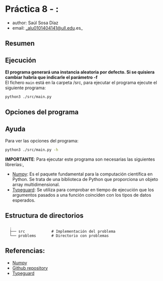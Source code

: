 # Práctica 8 - : 
* author: Saúl Sosa Díaz
* email: _alu0101404141@ull.edu.es_

## Resumen



## Ejecución
**El programa generará una instancia aleatoria por defecto. Si se quisiera cambiar habría que indicarle el parámetro -f**  
El fichero `main` está en la carpeta /src, para ejecutar el programa ejecute el siguiente programa:

```BASH
python3 ./src/main.py
```

## Opciones del programa



## Ayuda
Para ver las opciones del programa:
```BASH
python3 ./src/main.py -h
```


**IMPORTANTE**: Para ejecutar este programa son necesarias las siguientes librerías:,
* [Numpy](https://numpy.org/doc/stable/index.html): Es el paquete fundamental para la computación científica en Python. Se trata de una biblioteca de Python que proporciona un objeto array multidimensional.
* [Typeguard](https://pypi.org/project/typeguard/): Se utiliza para comprobar en tiempo de ejecución que los argumentos pasados a una función coinciden con los tipos de datos esperados.


## Estructura de directorios
```
  .
  ├── src            # Implementación del problema
  └── problems       # Directorio con problemas
```

## Referencias:
* [Numpy](https://numpy.org/doc/stable/index.html)
* [Github repository](https://github.com/Saul-Sosa-Diaz/Diseno-y-analisis-de-algoritmos.git)
* [Typeguard](https://pypi.org/project/typeguard/)


[Python website]: <https://www.python.org/downloads/>
